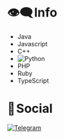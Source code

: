 # 👁️‍🗨️ Info

- Java
- Javascript
- C++
- ![Python](https://img.shields.io/badge/Python-2CA5E0?style-for-the-badge&logo=python&logoColor=yellow)
- PHP
- Ruby
- TypeScript

# 📂 Social

[![Telegram](https://img.shields.io/badge/Telegram-2CA5E0?style=for-the-badge&logo=telegram&logoColor=white)](https://t.me/bigyugi)

